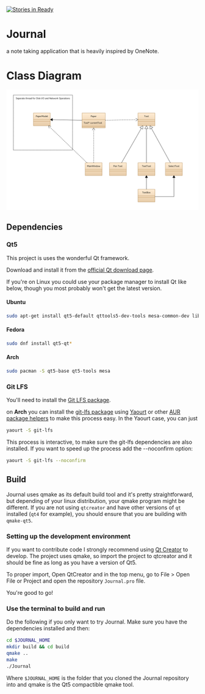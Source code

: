 [![Stories in Ready](https://badge.waffle.io/lordadamson/Journal.png?label=ready&title=Ready)](https://waffle.io/lordadamson/Journal)
# Journal
a note taking application that is heavily inspired by OneNote.

# Class Diagram
![Class Diagram](/uml.png)

## Dependencies
### Qt5
This project is uses the wonderful Qt framework.

Download and install it from the [official Qt download page](https://www.qt.io/download-open-source/).

If you're on Linux you could use your package manager to install Qt like below, though you most probably won't get the latest version.

#### Ubuntu

```bash
sudo apt-get install qt5-default qttools5-dev-tools mesa-common-dev libgl1-mesa-dev libglu1-mesa-dev
```

#### Fedora

```bash
sudo dnf install qt5-qt*
```

#### Arch

```bash
sudo pacman -S qt5-base qt5-tools mesa
```

### Git LFS
You'll need to install the [Git LFS package](https://git-lfs.github.com/).

on **Arch** you can install the [git-lfs package](https://aur.archlinux.org/packages/git-lfs/) using [Yaourt](https://archlinux.fr/yaourt-en) or other [AUR package helpers](https://wiki.archlinux.org/index.php/AUR_helpers) to make this
process easy. In the Yaourt case, you can just

```bash
yaourt -S git-lfs
```

This process is interactive, to make sure the git-lfs dependencies are also installed.
If you want to speed up the process add the --noconfirm option:

```bash
yaourt -S git-lfs --noconfirm
```

## Build

Journal uses qmake as its default build tool and it's pretty straightforward, but depending of your linux distribution,
your qmake program might be different. If you are not using `qtcreator` and have other versions of `qt` installed
(`qt4` for example), you should ensure that you are building with `qmake-qt5`.


### Setting up the development environment
If you want to contribute code I strongly recommend using [Qt Creator](https://www.qt.io/ide/) to develop.
The project uses qmake, so import the project to qtcreator and it should be fine as long as you have a version of Qt5.

To proper import, Open QtCreator and in the top menu, go to File > Open File or Project and open the repository `Journal.pro` file.

You're good to go!

### Use the terminal to build and run
Do the following if you only want to try Journal.
Make sure you have the dependencies installed and then:

```bash
cd $JOURNAL_HOME
mkdir build && cd build
qmake ..
make
./Journal
```

Where `$JOURNAL_HOME` is the folder that you cloned the Journal repository into and qmake is the Qt5 compactible qmake tool.
